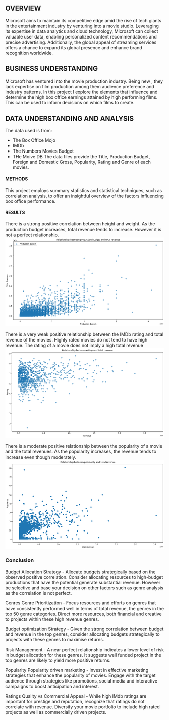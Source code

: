 ## OVERVIEW
Microsoft aims to maintain its competitive edge amid the rise of tech giants in the entertainment industry by venturing into a movie studio. Leveraging its expertise in data analytics and cloud technology, Microsoft can collect valuable user data, enabling personalized content recommendations and precise advertising. Additionally, the global appeal of streaming services offers a chance to expand its global presence and enhance brand recognition worldwide.

## BUSINESS UNDERSTANDING
Microsoft has ventured into the movie production industry. Being new , they lack expertise on film production among them audience preference and industry patterns. In this project I explore the elements that influence and determine the high  box office earnings attained by high performing films. This can be used to inform decisions on which films to create. 

## DATA UNDERSTANDING AND ANALYSIS
The data used is from:
* The Box Office Mojo
* IMDb
* The Numbers Movies Budget
* THe Moive DB
The data files provide the Title, Production Budget, Foreign and Domestic Gross, Popularity, Rating and Genre of each movies.

#### METHODS
This project employs summary statistics and statistical techniques, such as correlation analysis, to offer an insightful overview of the factors influencing box office performance.

#### RESULTS
There is a strong positive correlation between height and weight. As the production budget increases, total revenue tends to increase. However it is not a perfect relationship.
![Alt text](download.png)

There is a very weak positive relationship between the IMDb rating and total revenue of the movies. Highly rated movies do not tend to have high revenue. The rating of a movie does not imply a high total revenue![Alt text](download-1.png)

There is a moderate positive relationship between the popularity of a movie and the total revenues. As the popularity increases, the revenue tends to increase even though moderately. 
![Alt text](download-2.png)


### Conclusion
Budget Allocation Strategy - Allocate budgets strategically based on the observed positive correlation. Consider allocating resources to high-budget productions that have the potential generate substantial revenue. However be selective and base your decision on other factors such as genre analysis as the correlation is not perfect.

Genres
Genre Prioritization - Focus resources and efforts on genres that have consistently performed well in terms of total revenue, the genres in the top 50 genre categories. Direct more resources, both financial and creative to projects within these high revenue genres.

Budget optimization Strategy - Given the strong correlation between budget and revenue in the top genres, consider allocating budgets strategically to projects with these genres to maximise returns.  

Risk Management - A near perfect relationship indicates a lower level of risk in budget allocation for these genres. It suggests well funded project in the top genres are likely to yield more positive returns.

Popularity
Popularity driven marketing - Invest in effective marketing strategies that enhance the popularity of movies. Engage with the target audience through strategies like promotions, social media and interactive campaigns to boost anticipation and interest.

Ratings
Quality vs Commercial Appeal - While high IMdb ratings are important for prestige and reputation, recognize that ratings do not correlate with revenue. Diversify your movie portfolio to include high rated projects as well as commercially driven projects.

